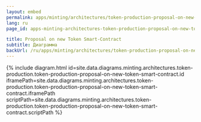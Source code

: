 ```yaml
---
layout: embed
permalink: apps/minting/architectures/token-production-proposal-on-new-token-smart-contract/diagram
lang: ru
page_id: apps-minting-architectures-token-production-proposal-on-new-token-smart-contract-diagram

title: Proposal on new Token Smart-Contract
subtitle: Диаграмма
backUrl: /ru/apps/minting/architectures/token-production-proposal-on-new-token-smart-contract
---
```

{% include diagram.html id=site.data.diagrams.minting.architectures.token-production.token-production-proposal-on-new-token-smart-contract.id iframePath=site.data.diagrams.minting.architectures.token-production.token-production-proposal-on-new-token-smart-contract.iframePath scriptPath=site.data.diagrams.minting.architectures.token-production.token-production-proposal-on-new-token-smart-contract.scriptPath %}